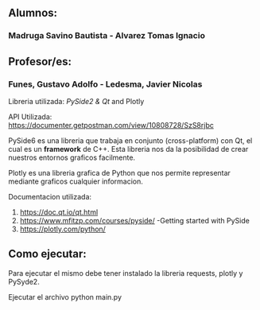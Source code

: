 
## Alumnos: 
### Madruga Savino Bautista - Alvarez Tomas Ignacio

## Profesor/es:
### Funes, Gustavo Adolfo - Ledesma, Javier Nicolas


Libreria utilizada: _PySide2 & Qt_ and Plotly

API Utilizada: https://documenter.getpostman.com/view/10808728/SzS8rjbc

PySide6 es una libreria que trabaja en conjunto (cross-platform) con Qt, el cual es un **framework** de C++. Esta libreria nos da la posibilidad de crear nuestros entornos graficos facilmente.

Plotly es una libreria grafica de Python que nos permite representar mediante graficos cualquier informacion.

Documentacion utilizada:
1. https://doc.qt.io/qt.html
2. https://www.mfitzp.com/courses/pyside/ -Getting started with PySide
3. https://plotly.com/python/

## Como ejecutar:
Para ejecutar el mismo debe tener instalado la libreria requests, plotly y PySyde2.

Ejecutar el archivo python main.py
